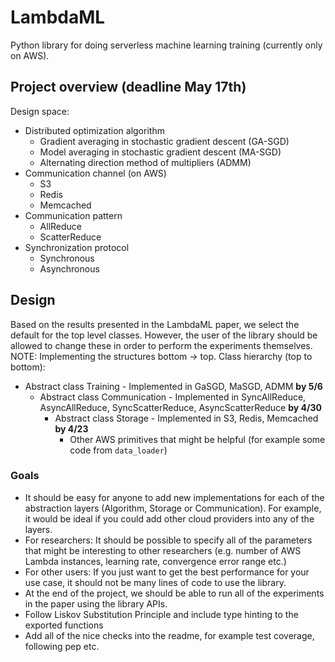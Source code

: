 # LambdaML
Python library for doing serverless machine learning training (currently only on AWS).

## Project overview (deadline May 17th)
Design space:
* Distributed optimization algorithm
  * Gradient averaging in stochastic gradient descent (GA-SGD)
  * Model averaging in stochastic gradient descent (MA-SGD)
  * Alternating direction method of multipliers (ADMM)
* Communication channel (on AWS)
  * S3
  * Redis
  * Memcached
* Communication pattern
  * AllReduce
  * ScatterReduce
* Synchronization protocol
  * Synchronous
  * Asynchronous

## Design
Based on the results presented in the LambdaML paper, we select the default for the top level classes. However, the user of the library should be allowed to change these in order to perform the experiments themselves.
NOTE: Implementing the structures bottom -> top.
Class hierarchy (top to bottom):
* Abstract class Training - Implemented in GaSGD, MaSGD, ADMM **by 5/6**
  * Abstract class Communication - Implemented in SyncAllReduce, AsyncAllReduce, SyncScatterReduce, AsyncScatterReduce **by 4/30**
    * Abstract class Storage - Implemented in S3, Redis, Memcached **by 4/23**
      * Other AWS primitives that might be helpful (for example some code from `data_loader`)

### Goals
- It should be easy for anyone to add new implementations for each of the abstraction layers (Algorithm, Storage or Communication). For example, it would be ideal if you could add other cloud providers into any of the layers.
- For researchers: It should be possible to specify all of the parameters that might be interesting to other researchers (e.g. number of AWS Lambda instances, learning rate, convergence error range etc.)
- For other users: If you just want to get the best performance for your use case, it should not be many lines of code to use the library.
- At the end of the project, we should be able to run all of the experiments in the paper using the library APIs.
- Follow Liskov Substitution Principle and include type hinting to the exported functions
- Add all of the nice checks into the readme, for example test coverage, following pep etc.
